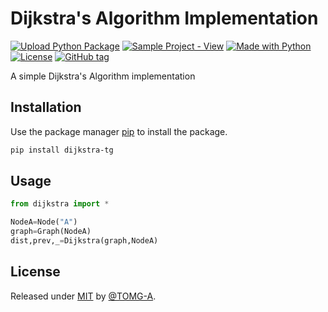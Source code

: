 # Dijkstra's Algorithm Implementation
[![Upload Python Package](https://github.com/TOMG-A/DijkstrasAlgorithm/actions/workflows/python-publish.yml/badge.svg)](https://github.com/TOMG-A/DijkstrasAlgorithm/actions/workflows/python-publish.yml)
[![Sample Project - View](https://img.shields.io/badge/Sample_Project-View-informational?logo=github)](https://github.com/TOMG-A/DjikstraGraphGeneration)
[![Made with Python](https://img.shields.io/badge/Python->=3.8-blue?logo=python&logoColor=white)](https://python.org "Go to Python homepage")
[![License](https://img.shields.io/badge/License-MIT-blue)](#license)
[![GitHub tag](https://img.shields.io/github/tag/TOMG-A/DijkstrasAlgorithm?include_prereleases=&sort=semver)](https://github.com/TOMG-A/DijkstrasAlgorithm/releases/)


A simple Dijkstra's Algorithm implementation


## Installation

Use the package manager [pip](https://pip.pypa.io/en/stable/) to install the package.

```bash
pip install dijkstra-tg
```

## Usage



```python
from dijkstra import *

NodeA=Node("A")
graph=Graph(NodeA)
dist,prev,_=Dijkstra(graph,NodeA)
```

## License

Released under [MIT](/LICENSE) by [@TOMG-A](https://github.com/TOMG-A).
